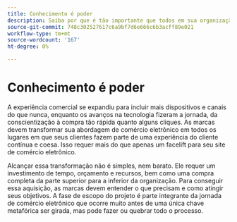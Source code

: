 ```yaml
---
title: Conhecimento é poder
description: Saiba por que é tão importante que todos em sua organização invistam na implementação do Adobe Commerce.
source-git-commit: 748c302527617c6a9bf7d6e666c6b3acff89e021
workflow-type: tm+mt
source-wordcount: '167'
ht-degree: 0%

---
```



# Conhecimento é poder

A experiência comercial se expandiu para incluir mais dispositivos e canais do que nunca, enquanto os avanços na tecnologia fizeram a jornada, da conscientização à compra tão rápida quanto alguns cliques. As marcas devem transformar sua abordagem de comércio eletrônico em todos os lugares em que seus clientes fazem parte de uma experiência do cliente contínua e coesa. Isso requer mais do que apenas um facelift para seu site de comércio eletrônico.

Alcançar essa transformação não é simples, nem barato. Ele requer um investimento de tempo, orçamento e recursos, bem como uma compra completa da parte superior para a inferior da organização. Para conseguir essa aquisição, as marcas devem entender o que precisam e como atingir seus objetivos. A fase de escopo do projeto é parte integrante da jornada de comércio eletrônico que ocorre muito antes de uma única chave metafórica ser girada, mas pode fazer ou quebrar todo o processo.
